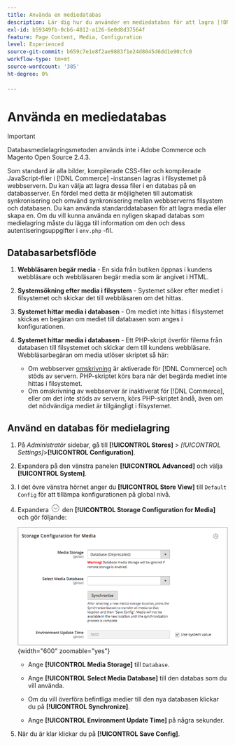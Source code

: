 ```yaml
---
title: Använda en mediedatabas
description: Lär dig hur du använder en mediedatabas för att lagra [!DNL Commerce] mediefiler.
exl-id: b59349fb-0cb6-4812-a126-6e0d8d37564f
feature: Page Content, Media, Configuration
level: Experienced
source-git-commit: b659c7e1e8f2ae9883f1e24d8045d6dd1e90cfc0
workflow-type: tm+mt
source-wordcount: '385'
ht-degree: 0%

---
```


# Använda en mediedatabas

>[!IMPORTANT]
>
>Databasmedielagringsmetoden används inte i Adobe Commerce och Magento Open Source 2.4.3.

Som standard är alla bilder, kompilerade CSS-filer och kompilerade JavaScript-filer i [!DNL Commerce] -instansen lagras i filsystemet på webbservern. Du kan välja att lagra dessa filer i en databas på en databasserver. En fördel med detta är möjligheten till automatisk synkronisering och omvänd synkronisering mellan webbserverns filsystem och databasen. Du kan använda standarddatabasen för att lagra media eller skapa en. Om du vill kunna använda en nyligen skapad databas som medielagring måste du lägga till information om den och dess autentiseringsuppgifter i `env.php` -fil.

## Databasarbetsflöde

1. **Webbläsaren begär media** - En sida från butiken öppnas i kundens webbläsare och webbläsaren begär media som är angivet i HTML.

1. **Systemsökning efter media i filsystem** - Systemet söker efter mediet i filsystemet och skickar det till webbläsaren om det hittas.

1. **Systemet hittar media i databasen** - Om mediet inte hittas i filsystemet skickas en begäran om mediet till databasen som anges i konfigurationen.

1. **Systemet hittar media i databasen** - Ett PHP-skript överför filerna från databasen till filsystemet och skickar dem till kundens webbläsare. Webbläsarbegäran om media utlöser skriptet så här:

   - Om webbserver [omskrivning](../merchandising-promotions/url-rewrite.md) är aktiverade för [!DNL Commerce] och stöds av servern. PHP-skriptet körs bara när det begärda mediet inte hittas i filsystemet.
   - Om omskrivning av webbserver är inaktiverat för [!DNL Commerce], eller om det inte stöds av servern, körs PHP-skriptet ändå, även om det nödvändiga mediet är tillgängligt i filsystemet.

## Använd en databas för medielagring

1. På _Administratör_ sidebar, gå till **[!UICONTROL Stores]** > _[!UICONTROL Settings]_>**[!UICONTROL Configuration]**.

1. Expandera på den vänstra panelen **[!UICONTROL Advanced]** och välja **[!UICONTROL System]**.

1. I det övre vänstra hörnet anger du **[!UICONTROL Store View]** till `Default Config` för att tillämpa konfigurationen på global nivå.

1. Expandera ![Expansionsväljare](../assets/icon-display-expand.png) den **[!UICONTROL Storage Configuration for Media]** och gör följande:

   ![Avancerad konfiguration - lagringskonfiguration för media](./assets/database-storage-deprecated.png){width="600" zoomable="yes"}

   - Ange **[!UICONTROL Media Storage]** till `Database`.

   - Ange **[!UICONTROL Select Media Database]** till den databas som du vill använda.

   - Om du vill överföra befintliga medier till den nya databasen klickar du på **[!UICONTROL Synchronize]**.

   - Ange **[!UICONTROL Environment Update Time]** på några sekunder.

1. När du är klar klickar du på **[!UICONTROL Save Config]**.
